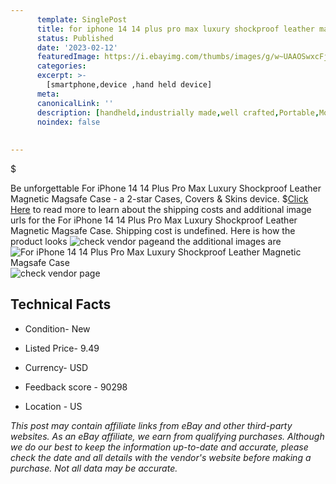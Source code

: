 ```yaml
---
      template: SinglePost
      title: for iphone 14 14 plus pro max luxury shockproof leather magnetic magsafe case
      status: Published
      date: '2023-02-12'
      featuredImage: https://i.ebayimg.com/thumbs/images/g/w~UAAOSwxcFjy0Vg/s-l225.jpg
      categories: 
      excerpt: >-
        [smartphone,device ,hand held device]
      meta:
      canonicalLink: ''
      description: [handheld,industrially made,well crafted,Portable,Mobile,Compact,Convenient,Lightweight,Maneuverable,Man-portable,Miniature,Carriable,Hand-held,Light,Holdable,Transportable,Mobile device,Pocket-sized,On-the-go,Wireless,Cordless,Compact size,Convenient size, smartphone,device ,hand held device]
      noindex: false
      
        
---
```

$

Be unforgettable For iPhone 14 14 Plus Pro Max Luxury Shockproof Leather Magnetic Magsafe Case - a 2-star Cases, Covers & Skins device.
$[Click Here](https://www.ebay.com/itm/155370191961?hash=item242cc8fc59%3Ag%3Aw%7EUAAOSwxcFjy0Vg&amdata=enc%3AAQAHAAAA4HqabtG6XxkgP44xNaHdYvUuQKODZ8jVnSrS2otOaLKr9gSfYmCxS5FvtNsrsNMHVVMDlHXDmcPvoMmxDEyKL2gZGv0AbIB3gW48udzxI0W%2BCVvl6mtruFcjBzasaLzFec8anbUoJP83ztwsD%2BNtDH%2BItJXMKx%2F%2Bc8H3TwOwuDgYBRYA3Om%2BrWiapsbVth7mmyMG34u5TjBTA26aPaWLeHvsIlDXfpDp%2FmyfsgJZBjMIKCp4%2B48%2BHGpxwNr5ljmjJ0Koxuel8SRvzIo0BZHE2ntONPc48CZmb%2BKOh8gtSYTf&mkevt=1&mkcid=1&mkrid=711-53200-19255-0&campid=%253CePNCampaignId%253E&customid=%253CreferenceId%253E&toolid=10049) to read more to learn about the shipping costs and additional image urls for the For iPhone 14 14 Plus Pro Max Luxury Shockproof Leather Magnetic Magsafe Case. Shipping cost is undefined. Here is how the product looks ![check vendor page](https://i.ebayimg.com/thumbs/images/g/w~UAAOSwxcFjy0Vg/s-l225.jpg)and the additional images are![For iPhone 14 14 Plus Pro Max Luxury Shockproof Leather Magnetic Magsafe Case](https://i.ebayimg.com/images/g/w~UAAOSwxcFjy0Vg/s-l1600.jpg)![check vendor page](https://origin-galleryplus.ebayimg.com/ws/web/155370191961_2_0_1/225x225.jpg,https://origin-galleryplus.ebayimg.com/ws/web/155370191961_3_0_1/225x225.jpg,https://origin-galleryplus.ebayimg.com/ws/web/155370191961_4_0_1/225x225.jpg,https://origin-galleryplus.ebayimg.com/ws/web/155370191961_5_0_1/225x225.jpg,https://origin-galleryplus.ebayimg.com/ws/web/155370191961_6_0_1/225x225.jpg,https://origin-galleryplus.ebayimg.com/ws/web/155370191961_7_0_1/225x225.jpg,https://origin-galleryplus.ebayimg.com/ws/web/155370191961_8_0_1/225x225.jpg)



 ## Technical Facts 



     
      

 - Condition- New 


      

 - Listed Price- 9.49 


      

 - Currency- USD 


      

 - Feedback score - 90298 


      

 - Location - US 


      
      

 *_This post may contain affiliate links from eBay and other third-party websites. As an eBay affiliate, we earn from qualifying purchases. Although we do our best to keep the information up-to-date and accurate, please check the date and all details with the vendor's website before making a purchase. Not all data may be accurate._*






